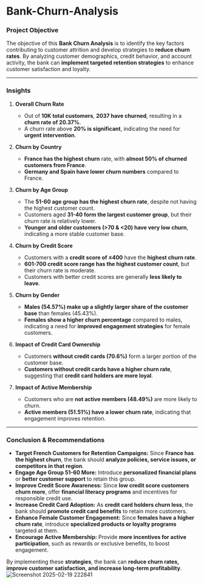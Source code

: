 # Bank-Churn-Analysis
### **Project Objective**  
The objective of this **Bank Churn Analysis** is to identify the key factors contributing to customer attrition and develop strategies to **reduce churn rates**. By analyzing customer demographics, credit behavior, and account activity, the bank can **implement targeted retention strategies** to enhance customer satisfaction and loyalty.

---

### **Insights**  
1. **Overall Churn Rate**  
   - Out of **10K total customers**, **2037 have churned**, resulting in a **churn rate of 20.37%**.  
   - A churn rate above **20% is significant**, indicating the need for **urgent intervention**.  

2. **Churn by Country**  
   - **France has the highest churn** rate, with **almost 50% of churned customers from France**.  
   - **Germany and Spain have lower churn numbers** compared to France.  

3. **Churn by Age Group**  
   - The **51-60 age group has the highest churn rate**, despite not having the highest customer count.  
   - Customers aged **31-40 form the largest customer group**, but their churn rate is relatively lower.  
   - **Younger and older customers (>70 & <20) have very low churn**, indicating a more stable customer base.  

4. **Churn by Credit Score**  
   - Customers with a **credit score of ≤400** have the **highest churn rate**.  
   - **601-700 credit score range has the highest customer count**, but their churn rate is moderate.  
   - Customers with better credit scores are generally **less likely to leave**.  

5. **Churn by Gender**  
   - **Males (54.57%) make up a slightly larger share of the customer base** than females (45.43%).  
   - **Females show a higher churn percentage** compared to males, indicating a need for **improved engagement strategies** for female customers.  

6. **Impact of Credit Card Ownership**  
   - Customers **without credit cards (70.6%)** form a larger portion of the customer base.  
   - **Customers without credit cards have a higher churn rate**, suggesting that **credit card holders are more loyal**.  

7. **Impact of Active Membership**  
   - Customers who are **not active members (48.49%)** are more likely to churn.  
   - **Active members (51.51%) have a lower churn rate**, indicating that engagement improves retention.  

---

### **Conclusion & Recommendations**  
- **Target French Customers for Retention Campaigns:** Since **France has the highest churn**, the bank should **analyze policies, service issues, or competitors in that region**.  
- **Engage Age Group 51-60 More:** Introduce **personalized financial plans** or **better customer support** to retain this group.  
- **Improve Credit Score Awareness:** Since **low credit score customers churn more**, offer **financial literacy programs** and incentives for responsible credit use.  
- **Increase Credit Card Adoption:** As **credit card holders churn less**, the bank should **promote credit card benefits** to retain more customers.  
- **Enhance Female Customer Engagement:** Since **females have a higher churn rate**, introduce **specialized products or loyalty programs** targeted at them.  
- **Encourage Active Membership:** Provide **more incentives for active participation**, such as rewards or exclusive benefits, to boost engagement.  

By implementing these **strategies**, the bank can **reduce churn rates, improve customer satisfaction, and increase long-term profitability**.
![Screenshot 2025-02-19 222841](https://github.com/user-attachments/assets/36199cb5-0686-44e0-8777-eec7ebfbc7b2)
